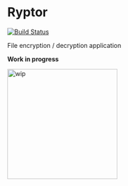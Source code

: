 # Ryptor
[![Build Status](https://travis-ci.com/LesnyRumcajs/ryptor.svg?branch=master)](https://travis-ci.com/LesnyRumcajs/ryptor)

File encryption / decryption application

**Work in progress**

<img src="http://res.publicdomainfiles.com/pdf_view/62/13544697014037.png" alt="wip" width="250"/>